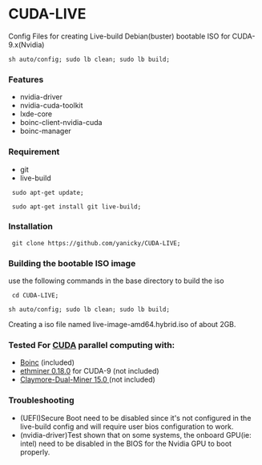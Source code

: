 # CUDA-LIVE
Config Files for creating Live-build Debian(buster) bootable ISO for CUDA-9.x(Nvidia)

```sh auto/config; sudo lb clean; sudo lb build; ```

### Features
* nvidia-driver
* nvidia-cuda-toolkit
* lxde-core
* boinc-client-nvidia-cuda
* boinc-manager

### Requirement
* git
* live-build

``` sudo apt-get update;```

``` sudo apt-get install git live-build;```

### Installation

``` git clone https://github.com/yanicky/CUDA-LIVE;```

### Building the bootable ISO image
use the following commands in the base directory to build the iso

``` cd CUDA-LIVE;```

```sh auto/config; sudo lb clean; sudo lb build;```

Creating a iso file named live-image-amd64.hybrid.iso of about 2GB.

### Tested For [CUDA](https://developer.nvidia.com/cuda-zone) parallel computing with:
* [Boinc](https://boinc.berkeley.edu/) (included)
* [ethminer 0.18.0](https://github.com/ethereum-mining/ethminer/releases/tag/v0.18.0) for CUDA-9 (not included)
* [Claymore-Dual-Miner 15.0
](https://github.com/Claymore-Dual/Claymore-Dual-Miner/releases/tag/15.0) (not included)

### Troubleshooting
* (UEFI)Secure Boot need to be disabled since it's not configured in the live-build config and will require user bios configuration to work.
* (nvidia-driver)Test shown that on some systems, the onboard GPU(ie: intel) need to be disabled in the BIOS for the Nvidia GPU to boot properly.
